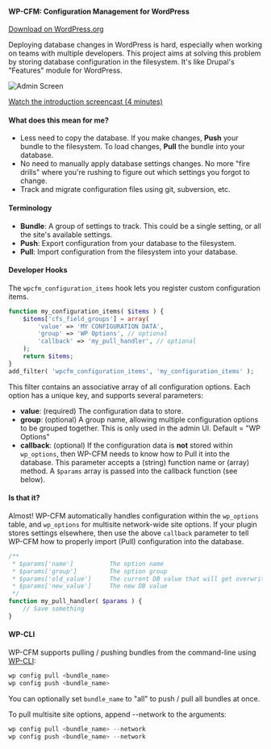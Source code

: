 #### WP-CFM: Configuration Management for WordPress

[Download on WordPress.org](http://wordpress.org/plugins/wp-cfm/)

Deploying database changes in WordPress is hard, especially when working on teams with multiple developers. This project aims at solving this problem by storing database configuration in the filesystem. It's like Drupal's "Features" module for WordPress.

![Admin Screen](http://i.imgur.com/opQhDUa.png)

[Watch the introduction screencast (4 minutes)](http://screencast.com/t/HGmkd8S44P7s)

#### What does this mean for me?

* Less need to copy the database. If you make changes, **Push** your bundle to the filesystem. To load changes, **Pull** the bundle into your database.
* No need to manually apply database settings changes. No more "fire drills" where you're rushing to figure out which settings you forgot to change.
* Track and migrate configuration files using git, subversion, etc.

#### Terminology

* **Bundle**: A group of settings to track. This could be a single setting, or all the site's available settings.
* **Push**: Export configuration from your database to the filesystem.
* **Pull**: Import configuration from the filesystem into your database.

#### Developer Hooks

The `wpcfm_configuration_items` hook lets you register custom configuration items.

```php
function my_configuration_items( $items ) {
    $items['cfs_field_groups'] = array(
        'value' => 'MY CONFIGURATION DATA',
        'group' => 'WP Options', // optional
        'callback' => 'my_pull_handler', // optional
    );
    return $items;
}
add_filter( 'wpcfm_configuration_items', 'my_configuration_items' );
```

This filter contains an associative array of all configuration options. Each option has a unique key, and supports several parameters:

* **value**: (required) The configuration data to store.
* **group**: (optional) A group name, allowing multiple configuration options to be grouped together. This is only used in the admin UI. Default = "WP Options"
* **callback**: (optional) If the configuration data is **not** stored within `wp_options`, then WP-CFM needs to know how to Pull it into the database. This parameter accepts a (string) function name or (array) method. A `$params` array is passed into the callback function (see below).

#### Is that it?

Almost! WP-CFM automatically handles configuration within the `wp_options` table, and `wp_options` for multisite network-wide site options. If your plugin stores settings elsewhere, then use the above `callback` parameter to tell WP-CFM how to properly import (Pull) configuration into the database.

```php
/**
 * $params['name']          The option name
 * $params['group']         The option group
 * $params['old_value']     The current DB value that will get overwritten
 * $params['new_value']     The new DB value
 */
function my_pull_handler( $params ) {
    // Save something
}
```

#### WP-CLI

WP-CFM supports pulling / pushing bundles from the command-line using [WP-CLI](http://wp-cli.org/):

```php
wp config pull <bundle_name>
wp config push <bundle_name>
```

You can optionally set `bundle_name` to "all" to push / pull all bundles at once.

To pull multisite site options, append --network to the arguments:

```php
wp config pull <bundle_name> --network
wp config push <bundle_name> --network
```



